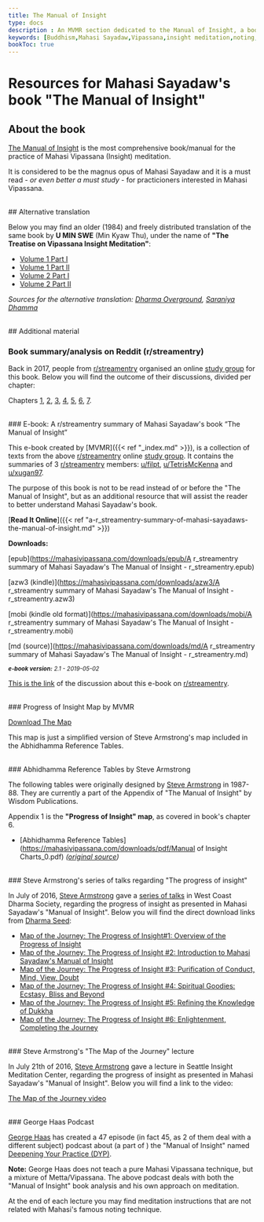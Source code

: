 ```yaml
---
title: The Manual of Insight 
type: docs
description : An MVMR section dedicated to the Manual of Insight, a book by Mahasi Sayadaw
keywords: [Buddhism,Mahasi Sayadaw,Vipassana,insight meditation,noting,Manual of Insight,Progress of Insight,Steve Armstrong,George Haas] 
bookToc: true
---
```


# Resources for Mahasi Sayadaw's book "The Manual of Insight"

## About the book

[The Manual of Insight](http://mahasimanualofinsight.org/) is the most comprehensive book/manual for the practice of Mahasi Vipassana (Insight) meditation.

It is considered to be the magnus opus of Mahasi Sayadaw and it is a must read - *or even better a must study* - for practicioners interested in Mahasi Vipassana.


<br>
## Alternative translation

Below you may find an older (1984) and freely distributed translation of the same book by **U MIN SWE** (Min Kyaw Thu), under the name of **"The Treatise on Vipassana Insight Meditation"**:

- [Volume 1 Part I](https://mahasivipassana.com/downloads/pdf/vipassana_treatise/mahasi_sayadaw-vipassana_treatise_volume_i_part_i.pdf)
- [Volume 1 Part II](https://mahasivipassana.com/downloads/pdf/vipassana_treatise/mahasi_sayadaw-vipassana_treatise_volume_i_part_ii.pdf)
- [Volume 2 Part I](https://mahasivipassana.com/downloads/pdf/vipassana_treatise/mahasi_sayadaw-vipassana_treatise_volume_ii_part_i.pdf)
- [Volume 2 Part II](https://mahasivipassana.com/downloads/pdf/vipassana_treatise/mahasi_sayadaw-vipassana_treatise_volume_ii_part_ii.pdf)


*Sources for the alternative translation:  [Dharma Overground](https://www.dharmaoverground.org/discussion/-/message_boards/message/443445), [Saraniya Dhamma](http://www.saraniya.com)*



<br>
## Additional material

### Book summary/analysis on Reddit (r/streamentry)

 Back in 2017, people from [r/streamentry](https://www.reddit.com/r/streamentry/) organised an online [study group](https://www.reddit.com/r/streamentry/comments/6vejaf/theory_the_manual_of_insight_study_group/) for this book. Below you will find the outcome of their discussions, divided per chapter:

Chapters [1](https://www.reddit.com/r/streamentry/comments/6z1k1w/theory_the_manual_of_insight_study_group_chapter_1/?sort=old), [2](https://www.reddit.com/r/streamentry/comments/71x62h/theory_the_manual_of_insight_study_group_chapter/?sort=old), [3](https://www.reddit.com/r/streamentry/comments/74v0ln/theory_the_manual_of_insight_study_group_chapter/?sort=old), [4](https://www.reddit.com/r/streamentry/comments/7aqso3/theory_the_manual_of_insight_study_group_chapter/?sort=old), [5](https://www.reddit.com/r/streamentry/comments/7fgoer/theory_the_manual_of_insight_study_group_chapter/?sort=old), [6](https://www.reddit.com/r/streamentry/comments/7v0fy6/theory_the_manual_of_insight_study_group_chapter/?sort=old), [7](https://www.reddit.com/r/streamentry/comments/83h2am/theory_the_manual_of_insight_study_group_chapter/?sort=old).


<br>
### E-book: A r/streamentry summary of Mahasi Sayadaw's book “The Manual of Insight”

This e-book created by [MVMR]({{< ref "_index.md" >}}), is a collection of texts from the above [r/streamentry](https://www.reddit.com/r/streamentry/) online [study group](https://www.reddit.com/r/streamentry/comments/6vejaf/theory_the_manual_of_insight_study_group/). It contains the summaries of 3 [r/streamentry](https://www.reddit.com/r/streamentry/) members: [u/filpt](https://www.reddit.com/user/filpt), [u/TetrisMcKenna](https://www.reddit.com/user/TetrisMcKenna) and [u/xugan97](https://www.reddit.com/user/xugan97).

The purpose of this book is not to be read instead of or before the "The Manual of Insight", but as an additional resource that will assist the reader to better understand Mahasi Sayadaw's book.

[**Read It Online**]({{< ref "a-r_streamentry-summary-of-mahasi-sayadaws-the-manual-of-insight.md" >}})

**Downloads:**

[epub](https://mahasivipassana.com/downloads/epub/A r_streamentry summary of Mahasi Sayadaw's The Manual of Insight - r_streamentry.epub)

[azw3 (kindle)](https://mahasivipassana.com/downloads/azw3/A r_streamentry summary of Mahasi Sayadaw's The Manual of Insight - r_streamentry.azw3)

[mobi (kindle old format)](https://mahasivipassana.com/downloads/mobi/A r_streamentry summary of Mahasi Sayadaw's The Manual of Insight - r_streamentry.mobi)

[md (source)](https://mahasivipassana.com/downloads/md/A r_streamentry summary of Mahasi Sayadaw's The Manual of Insight - r_streamentry.md)

<sub>***e-book version:*** *2.1 - 2019-05-02*</sub>


[This is the link](https://www.reddit.com/r/streamentry/comments/ax7ayw/a_rstreamentry_summary_of_mahasi_sayadaws_book/) of the discussion about this e-book on [r/streamentry](https://www.reddit.com/r/streamentry/).


<br>
### Progress of Insight Map by MVMR

[Download The Map](https://mahasivipassana.com/downloads/pdf/progress_of_insight_map.pdf)

This map is just a simplified version of Steve Armstrong's map included in the Abhidhamma Reference Tables.


<br>
### Abhidhamma Reference Tables by Steve Armstrong

The following tables were originally designed by [Steve Armstrong](http://vipassanametta.org/wp/teachers/) in 1987-88. They are currently a part of the Appendix of "The Manual of Insight" by Wisdom Publications. 

Appendix 1 is the **"Progress of Insight" map**, as covered in book's chapter 6. 

- [Abhidhamma Reference Tables](https://mahasivipassana.com/downloads/pdf/Manual of Insight Charts_0.pdf) *([original source](https://www.wisdompubs.org/sites/default/files/Manual%20of%20Insight%20Charts_0.pdf))*

<br>
### Steve Armstrong's series of talks regarding "The progress of insight"

In July of 2016, [Steve Armstrong](http://vipassanametta.org/wp/teachers/) gave a [series of talks](https://www.dharmaseed.org/retreats/2959/) in West Coast Dharma Society, regarding the progress of insight as presented in Mahasi Sayadaw's "Manual of Insight". Below you will find the direct download links from [Dharma Seed](https://www.dharmaseed.org):

- [ Map of the Journey: The Progress of Insight#1: Overview of the Progress of Insight](https://www.dharmaseed.org/teacher/170/talk/35190/20160715-Steve_Armstrong-WCD-map_of_the_journey_the_progress_of_insight_1_overview_of_the_progress_of_insight-35190.mp3)
- [ Map of the Journey: The Progress of Insight #2: Introduction to Mahasi Sayadaw's Manual of Insight](https://www.dharmaseed.org/teacher/170/talk/35191/20160715-Steve_Armstrong-WCD-map_of_the_journey_the_progress_of_insight_2_introduction_to_mahasi_sayadaws_manual-35191.mp3)
- [ Map of the Journey: The Progress of Insight #3: Purification of Conduct, Mind, View, Doubt](https://www.dharmaseed.org/teacher/170/talk/35192/20160716-Steve_Armstrong-WCD-map_of_the_journey_the_progress_of_insight_3_purification_of_conduct_mind_view_doubt-35192.mp3)
- [ Map of the Journey: The Progress of Insight #4: Spiritual Goodies: Ecstasy, Bliss and Beyond](https://www.dharmaseed.org/teacher/170/talk/35194/20160716-Steve_Armstrong-WCD-map_of_the_journey_the_progress_of_insight_4_spiritual_goodies_ecstasy_bliss_and-35194.mp3)
- [ Map of the Journey: The Progress of Insight #5: Refining the Knowledge of Dukkha](https://www.dharmaseed.org/teacher/170/talk/35195/20160717-Steve_Armstrong-WCD-map_of_the_journey_the_progress_of_insight_5_refining_the_knowledge_of_dukkha-35195.mp3)
- [ Map of the Journey: The Progress of Insight #6: Enlightenment, Completing the Journey](https://www.dharmaseed.org/teacher/170/talk/35196/20160717-Steve_Armstrong-WCD-map_of_the_journey_the_progress_of_insight_6_enlightenment_completing_the_journey-35196.mp3)

<br>
### Steve Armstrong's "The Map of the Journey" lecture

In July 21th of 2016, [Steve Armstrong](http://vipassanametta.org/wp/teachers/) gave a lecture in Seattle Insight Meditation Center, regarding the progress of insight as presented in Mahasi Sayadaw's "Manual of Insight". Below you will find a link to the video:

[The Map of the Journey video](https://vimeo.com/178965086)

<br>
### George Haas Podcast

[George Haas](https://www.mettagroup.org/about/) has created a 47 episode (in fact 45, as 2 of them deal with a different subject) podcast about (a part of ) the "Manual of Insight" named [Deepening Your Practice (DYP)](https://www.mettagroup.org/podcast/2016/6/15/episode-1-manual-of-insight-introduction). 

**Note:** George Haas does not teach a pure Mahasi Vipassana technique, but a mixture of Metta/Vipassana. The above podcast deals with both the "Manual of Insight" book analysis and his own approach on meditation. 

At the end of each lecture you may find meditation instructions that are not related with Mahasi's famous noting technique.





